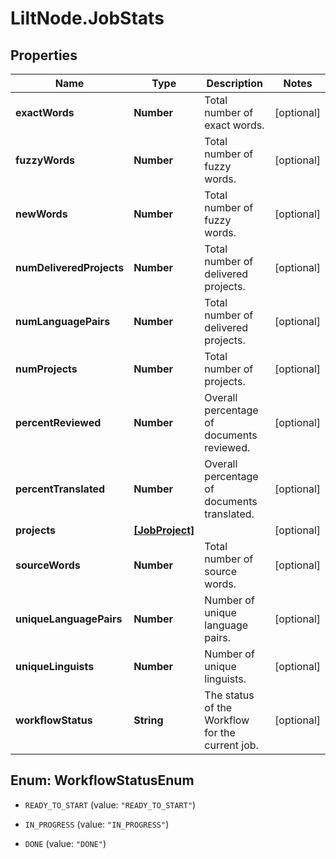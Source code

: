 # LiltNode.JobStats

## Properties

Name | Type | Description | Notes
------------ | ------------- | ------------- | -------------
**exactWords** | **Number** | Total number of exact words. | [optional] 
**fuzzyWords** | **Number** | Total number of fuzzy words. | [optional] 
**newWords** | **Number** | Total number of fuzzy words. | [optional] 
**numDeliveredProjects** | **Number** | Total number of delivered projects. | [optional] 
**numLanguagePairs** | **Number** | Total number of delivered projects. | [optional] 
**numProjects** | **Number** | Total number of projects. | [optional] 
**percentReviewed** | **Number** | Overall percentage of documents reviewed. | [optional] 
**percentTranslated** | **Number** | Overall percentage of documents translated. | [optional] 
**projects** | [**[JobProject]**](JobProject.md) |  | [optional] 
**sourceWords** | **Number** | Total number of source words. | [optional] 
**uniqueLanguagePairs** | **Number** | Number of unique language pairs. | [optional] 
**uniqueLinguists** | **Number** | Number of unique linguists. | [optional] 
**workflowStatus** | **String** | The status of the Workflow for the current job. | [optional] 



## Enum: WorkflowStatusEnum


* `READY_TO_START` (value: `"READY_TO_START"`)

* `IN_PROGRESS` (value: `"IN_PROGRESS"`)

* `DONE` (value: `"DONE"`)




